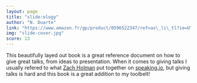 ```yaml
---
layout: page
title: "slide:ology"
author: "N. Duarte"
link: "https://www.amazon.fr/gp/product/0596522347/ref=as\_li\_tl?ie=UTF8&camp=1642&creative=6746&creativeASIN=0596522347&linkCode=as2&tag=mg092-21"
img: "slide-cover.jpg"
score: 13
---
```


This beautifully layed out book is a great reference document on how to give great talks, from ideas to presentation. When it comes to giving talks I usually refered to what [Zach Holman][1] put together on [speaking.io][2], but giving talks is hard and this book is a great addition to my toolbelt!

[1]:	https://zachholman.com/
[2]:	http://speaking.io/